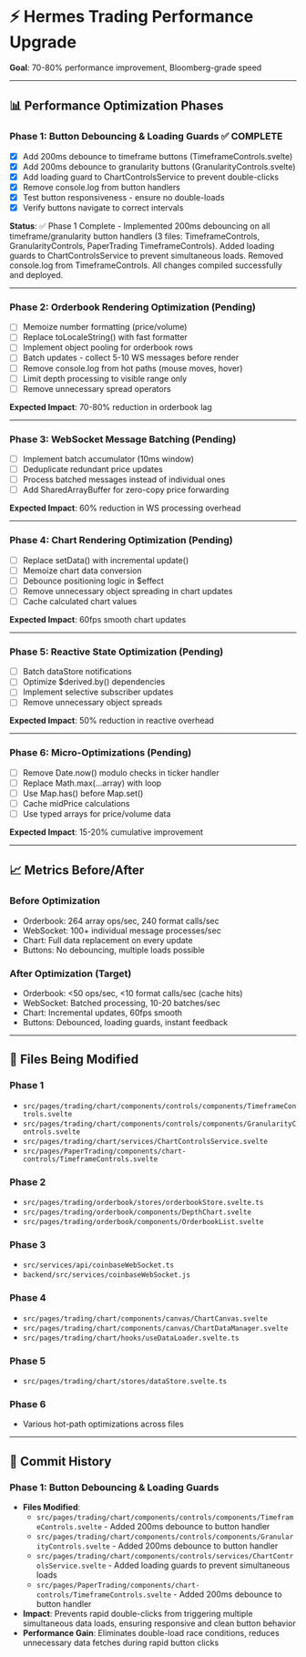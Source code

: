 # ⚡ Hermes Trading Performance Upgrade

**Goal**: 70-80% performance improvement, Bloomberg-grade speed

---

## 📊 Performance Optimization Phases

### Phase 1: Button Debouncing & Loading Guards ✅ COMPLETE
- [x] Add 200ms debounce to timeframe buttons (TimeframeControls.svelte)
- [x] Add 200ms debounce to granularity buttons (GranularityControls.svelte)
- [x] Add loading guard to ChartControlsService to prevent double-clicks
- [x] Remove console.log from button handlers
- [x] Test button responsiveness - ensure no double-loads
- [x] Verify buttons navigate to correct intervals

**Status**: ✅ Phase 1 Complete - Implemented 200ms debouncing on all timeframe/granularity button handlers (3 files: TimeframeControls, GranularityControls, PaperTrading TimeframeControls). Added loading guards to ChartControlsService to prevent simultaneous loads. Removed console.log from TimeframeControls. All changes compiled successfully and deployed.

---

### Phase 2: Orderbook Rendering Optimization (Pending)
- [ ] Memoize number formatting (price/volume)
- [ ] Replace toLocaleString() with fast formatter
- [ ] Implement object pooling for orderbook rows
- [ ] Batch updates - collect 5-10 WS messages before render
- [ ] Remove console.log from hot paths (mouse moves, hover)
- [ ] Limit depth processing to visible range only
- [ ] Remove unnecessary spread operators

**Expected Impact**: 70-80% reduction in orderbook lag

---

### Phase 3: WebSocket Message Batching (Pending)
- [ ] Implement batch accumulator (10ms window)
- [ ] Deduplicate redundant price updates
- [ ] Process batched messages instead of individual ones
- [ ] Add SharedArrayBuffer for zero-copy price forwarding

**Expected Impact**: 60% reduction in WS processing overhead

---

### Phase 4: Chart Rendering Optimization (Pending)
- [ ] Replace setData() with incremental update()
- [ ] Memoize chart data conversion
- [ ] Debounce positioning logic in $effect
- [ ] Remove unnecessary object spreading in chart updates
- [ ] Cache calculated chart values

**Expected Impact**: 60fps smooth chart updates

---

### Phase 5: Reactive State Optimization (Pending)
- [ ] Batch dataStore notifications
- [ ] Optimize $derived.by() dependencies
- [ ] Implement selective subscriber updates
- [ ] Remove unnecessary object spreads

**Expected Impact**: 50% reduction in reactive overhead

---

### Phase 6: Micro-Optimizations (Pending)
- [ ] Remove Date.now() modulo checks in ticker handler
- [ ] Replace Math.max(...array) with loop
- [ ] Use Map.has() before Map.set()
- [ ] Cache midPrice calculations
- [ ] Use typed arrays for price/volume data

**Expected Impact**: 15-20% cumulative improvement

---

## 📈 Metrics Before/After

### Before Optimization
- Orderbook: 264 array ops/sec, 240 format calls/sec
- WebSocket: 100+ individual message processes/sec
- Chart: Full data replacement on every update
- Buttons: No debouncing, multiple loads possible

### After Optimization (Target)
- Orderbook: <50 ops/sec, <10 format calls/sec (cache hits)
- WebSocket: Batched processing, 10-20 batches/sec
- Chart: Incremental updates, 60fps smooth
- Buttons: Debounced, loading guards, instant feedback

---

## 🔧 Files Being Modified

### Phase 1
- `src/pages/trading/chart/components/controls/components/TimeframeControls.svelte`
- `src/pages/trading/chart/components/controls/components/GranularityControls.svelte`
- `src/pages/trading/chart/services/ChartControlsService.svelte`
- `src/pages/PaperTrading/components/chart-controls/TimeframeControls.svelte`

### Phase 2
- `src/pages/trading/orderbook/stores/orderbookStore.svelte.ts`
- `src/pages/trading/orderbook/components/DepthChart.svelte`
- `src/pages/trading/orderbook/components/OrderbookList.svelte`

### Phase 3
- `src/services/api/coinbaseWebSocket.ts`
- `backend/src/services/coinbaseWebSocket.js`

### Phase 4
- `src/pages/trading/chart/components/canvas/ChartCanvas.svelte`
- `src/pages/trading/chart/components/canvas/ChartDataManager.svelte`
- `src/pages/trading/chart/hooks/useDataLoader.svelte.ts`

### Phase 5
- `src/pages/trading/chart/stores/dataStore.svelte.ts`

### Phase 6
- Various hot-path optimizations across files

---

## 📝 Commit History

### Phase 1: Button Debouncing & Loading Guards
- **Files Modified**:
  - `src/pages/trading/chart/components/controls/components/TimeframeControls.svelte` - Added 200ms debounce to button handler
  - `src/pages/trading/chart/components/controls/components/GranularityControls.svelte` - Added 200ms debounce to button handler
  - `src/pages/trading/chart/components/controls/services/ChartControlsService.svelte` - Added loading guards to prevent simultaneous loads
  - `src/pages/PaperTrading/components/chart-controls/TimeframeControls.svelte` - Added 200ms debounce to button handler
- **Impact**: Prevents rapid double-clicks from triggering multiple simultaneous data loads, ensuring responsive and clean button behavior
- **Performance Gain**: Eliminates double-load race conditions, reduces unnecessary data fetches during rapid button clicks

